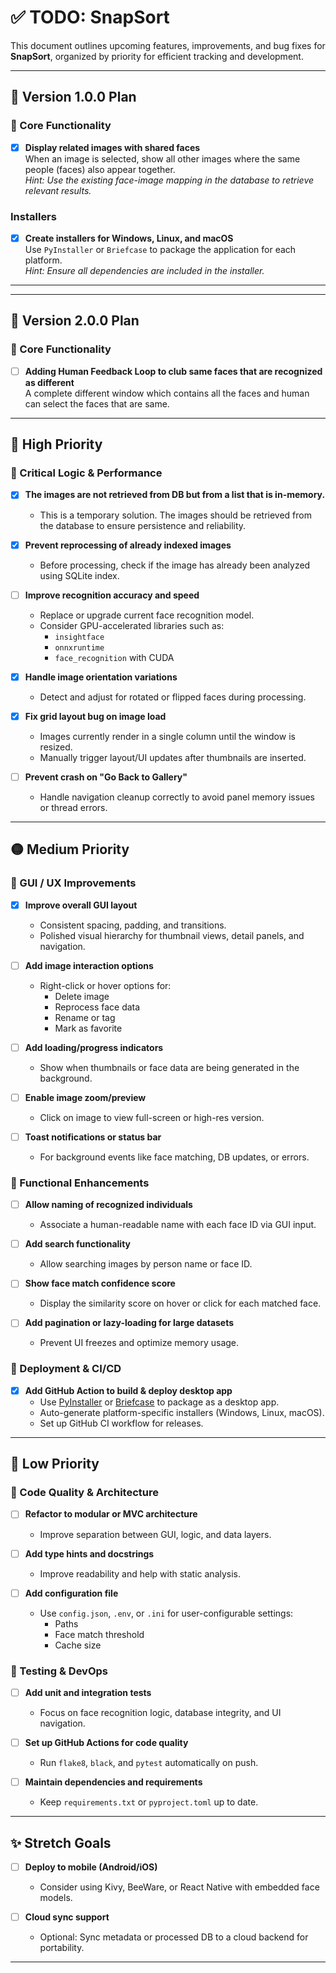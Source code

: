 # ✅ TODO: SnapSort

This document outlines upcoming features, improvements, and bug fixes for **SnapSort**, organized by priority for efficient tracking and development.

---

## 🔁 Version 1.0.0 Plan

### 🧠 Core Functionality

- [x] **Display related images with shared faces**  
       When an image is selected, show all other images where the same people (faces) also appear together.  
       _Hint: Use the existing face-image mapping in the database to retrieve relevant results._

### Installers

- [x] **Create installers for Windows, Linux, and macOS**  
       Use `PyInstaller` or `Briefcase` to package the application for each platform.  
       _Hint: Ensure all dependencies are included in the installer._

---

---

## 🔁 Version 2.0.0 Plan

### 🧠 Core Functionality

- [ ] **Adding Human Feedback Loop to club same faces that are recognized as different**  
       A complete different window which contains all the faces and human can select the faces that are same.

---

## 🔴 High Priority

### 🔧 Critical Logic & Performance

- [x] **The images are not retrieved from DB but from a list that is in-memory.**

  - This is a temporary solution. The images should be retrieved from the database to ensure persistence and reliability.

- [x] **Prevent reprocessing of already indexed images**

  - Before processing, check if the image has already been analyzed using SQLite index.

- [ ] **Improve recognition accuracy and speed**

  - Replace or upgrade current face recognition model.
  - Consider GPU-accelerated libraries such as:
    - `insightface`
    - `onnxruntime`
    - `face_recognition` with CUDA

- [x] **Handle image orientation variations**

  - Detect and adjust for rotated or flipped faces during processing.

- [x] **Fix grid layout bug on image load**

  - Images currently render in a single column until the window is resized.
  - Manually trigger layout/UI updates after thumbnails are inserted.

- [ ] **Prevent crash on "Go Back to Gallery"**
  - Handle navigation cleanup correctly to avoid panel memory issues or thread errors.

---

## 🟡 Medium Priority

### 🎨 GUI / UX Improvements

- [x] **Improve overall GUI layout**

  - Consistent spacing, padding, and transitions.
  - Polished visual hierarchy for thumbnail views, detail panels, and navigation.

- [ ] **Add image interaction options**

  - Right-click or hover options for:
    - Delete image
    - Reprocess face data
    - Rename or tag
    - Mark as favorite

- [ ] **Add loading/progress indicators**

  - Show when thumbnails or face data are being generated in the background.

- [ ] **Enable image zoom/preview**

  - Click on image to view full-screen or high-res version.

- [ ] **Toast notifications or status bar**
  - For background events like face matching, DB updates, or errors.

### 🧠 Functional Enhancements

- [ ] **Allow naming of recognized individuals**

  - Associate a human-readable name with each face ID via GUI input.

- [ ] **Add search functionality**

  - Allow searching images by person name or face ID.

- [ ] **Show face match confidence score**

  - Display the similarity score on hover or click for each matched face.

- [ ] **Add pagination or lazy-loading for large datasets**
  - Prevent UI freezes and optimize memory usage.

### 🚀 Deployment & CI/CD

- [x] **Add GitHub Action to build & deploy desktop app**
  - Use [PyInstaller](https://pyinstaller.org/) or [Briefcase](https://beeware.org/project/projects/tools/briefcase/) to package as a desktop app.
  - Auto-generate platform-specific installers (Windows, Linux, macOS).
  - Set up GitHub CI workflow for releases.

---

## 🔵 Low Priority

### 🧰 Code Quality & Architecture

- [ ] **Refactor to modular or MVC architecture**

  - Improve separation between GUI, logic, and data layers.

- [ ] **Add type hints and docstrings**

  - Improve readability and help with static analysis.

- [ ] **Add configuration file**
  - Use `config.json`, `.env`, or `.ini` for user-configurable settings:
    - Paths
    - Face match threshold
    - Cache size

### 🧪 Testing & DevOps

- [ ] **Add unit and integration tests**

  - Focus on face recognition logic, database integrity, and UI navigation.

- [ ] **Set up GitHub Actions for code quality**

  - Run `flake8`, `black`, and `pytest` automatically on push.

- [ ] **Maintain dependencies and requirements**
  - Keep `requirements.txt` or `pyproject.toml` up to date.

---

## ✨ Stretch Goals

- [ ] **Deploy to mobile (Android/iOS)**

  - Consider using Kivy, BeeWare, or React Native with embedded face models.

- [ ] **Cloud sync support**
  - Optional: Sync metadata or processed DB to a cloud backend for portability.

---
